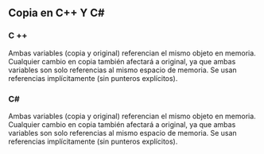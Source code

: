 ## Copia en C++ Y C#
### C ++
Ambas variables (copia y original) referencian el mismo objeto en memoria. Cualquier cambio en copia también afectará a original, ya que ambas variables son solo referencias al mismo espacio de memoria. Se usan referencias implícitamente (sin punteros explícitos).
### C#
Ambas variables (copia y original) referencian el mismo objeto en memoria. Cualquier cambio en copia también afectará a original, ya que ambas variables son solo referencias al mismo espacio de memoria. Se usan referencias implícitamente (sin punteros explícitos).
